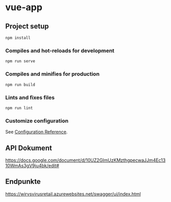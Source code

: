 
# vue-app

## Project setup
```
npm install
```

### Compiles and hot-reloads for development
```
npm run serve
```

### Compiles and minifies for production
```
npm run build
```

### Lints and fixes files
```
npm run lint
```

### Customize configuration
See [Configuration Reference](https://cli.vuejs.org/config/).

## API Dokument

https://docs.google.com/document/d/10UZ2GImUzKMzthgpecwaJJm4Ec1310WmAs3gV9ju4bk/edit#

## Endpunkte

https://wirvsvirusretail.azurewebsites.net/swagger/ui/index.html
